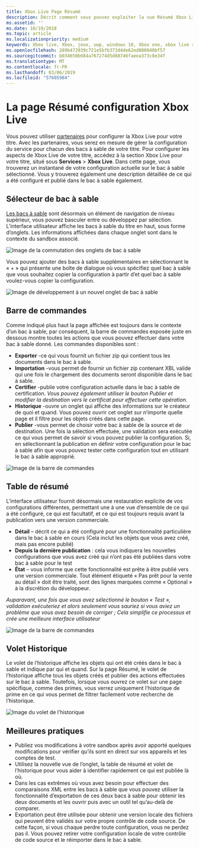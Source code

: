 ```yaml
---
title: Xbox Live Page Résumé
description: Décrit comment vous pouvez exploiter la vue Résumé Xbox Live
ms.assetid: ''
ms.date: 10/19/2018
ms.topic: article
ms.localizationpriority: medium
keywords: Xbox live, Xbox, jeux, uwp, windows 10, Xbox one, xbox live résumé, résumé, publier, historique de xbox live, barre de commandes, onglet Historique, table de résumé
ms.openlocfilehash: 289b472939c721e5bfb373d4de62ed800840bf57
ms.sourcegitcommit: b034650b684a767274d5d88746faeea373c8e34f
ms.translationtype: MT
ms.contentlocale: fr-FR
ms.lasthandoff: 03/06/2019
ms.locfileid: "57605984"
---
```

# <a name="the-xbox-live-configuration-summary-page"></a>La page Résumé configuration Xbox Live

Vous pouvez utiliser [partenaires](https://developer.microsoft.com/dashboard) pour configurer la Xbox Live pour votre titre. Avec les partenaires, vous serez en mesure de gérer la configuration du service pour chacun des bacs à sable de votre titre.
Pour configurer les aspects de Xbox Live de votre titre, accédez à la section Xbox Live pour votre titre, situé sous **Services** > **Xbox Live**. Dans cette page, vous trouverez un instantané de votre configuration actuelle sur le bac à sable sélectionné. Vous y trouverez également une description détaillée de ce qui a été configuré et publié dans le bac à sable également.

## <a name="sandbox-selector"></a>Sélecteur de bac à sable

 [Les bacs à sable](../../xbox-live-sandboxes.md) sont désormais un élément de navigation de niveau supérieur, vous pouvez basculer entre ou développez par sélection. L’interface utilisateur affiche les bacs à sable du titre en haut, sous forme d’onglets. Les informations affichées dans chaque onglet sont dans le contexte du sandbox associé.  

![Image de la commutation des onglets de bac à sable](../../images/summary/sandbox-tabs1.gif)

 Vous pouvez ajouter des bacs à sable supplémentaires en sélectionnant le « + » qui présente une boîte de dialogue où vous spécifiez quel bac à sable que vous souhaitez copier la configuration à partir d’et quel bac à sable voulez-vous copier la configuration.  

 ![Image de développement à un nouvel onglet de bac à sable](../../images/summary/sandbox-tabs2.gif)

## <a name="command-bar"></a>Barre de commandes

Comme indiqué plus haut la page affichée est toujours dans le contexte d’un bac à sable, par conséquent, la barre de commandes exposée juste en dessous montre toutes les actions que vous pouvez effectuer dans votre bac à sable donné. Les commandes disponibles sont :  

* **Exporter** -ce qui vous fournit un fichier zip qui contient tous les documents dans le bac à sable.
* **Importation** -vous permet de fournir un fichier zip contenant XBL valide qui une fois le chargement des documents seront disponible dans le bac à sable.
* **Certifier** -publie votre configuration actuelle dans le bac à sable de certification.  *Vous pouvez également utiliser le bouton Publier et modifier la destination vers le certificat pour effectuer cette opération.*
* **Historique** -ouvre un onglet qui affiche des informations sur le créateur de quoi et quand. Vous pouvez ouvrir cet onglet sur n’importe quelle page et il filtre pour les objets créés dans cette page.
* **Publier** -vous permet de choisir votre bac à sable de la source et de destination. Une fois la sélection effectuée, une validation sera exécutée ce qui vous permet de savoir si vous pouvez publier la configuration. Si, en sélectionnant la publication en définir votre configuration pour le bac à sable afin que vous pouvez tester cette configuration tout en utilisant le bac à sable approprié.  
  
  
![Image de la barre de commandes](../../images/summary/command-bar.png)  

## <a name="summary-table"></a>Table de résumé

L’interface utilisateur fournit désormais une restauration explicite de vos configurations différentes, permettant une à une vue d’ensemble de ce qui a été configuré, ce qui est facultatif, et ce qui est toujours requis avant la publication vers une version commerciale.  

* **Détail** – décrit ce qui a été configuré pour une fonctionnalité particulière dans le bac à sable en cours (Cela inclut les objets que vous avez créé, mais pas encore publié)
* **Depuis la dernière publication** : cela vous indiquera les nouvelles configurations que vous avez créé qui n’ont pas été publiées dans votre bac à sable pour le test
* **État** – vous informe que cette fonctionnalité est prête à être publié vers une version commerciale. Tout élément étiqueté « Pas prêt pour la vente au détail » doit être traité, sont des lignes marquées comme « Optional » à la discrétion du développeur.

*Auparavant, une fois que vous avez sélectionné le bouton « Test », validation exécuteriez et alors seulement vous sauriez si vous aviez un problème que vous avez besoin de corriger ; Cela simplifie ce processus et crée une meilleure interface utilisateur*  
  
![Image de la barre de commandes](../../images/summary/summary-table.png)  

## <a name="history-pane"></a>Volet Historique

Le volet de l’historique affiche les objets qui ont été créés dans le bac à sable et indique par qui et quand. Sur la page Résumé, le volet de l’historique affiche tous les objets créés et publier des actions effectuées sur le bac à sable. Toutefois, lorsque vous ouvrez ce volet sur une page spécifique, comme des primes, vous verrez uniquement l’historique de prime en ce qui vous permet de filtrer facilement votre recherche de l’historique.  

![Image du volet de l’historique](../../images/summary/history.png)  

## <a name="best-practices"></a>Meilleures pratiques

* Publiez vos modifications à votre sandbox après avoir apporté quelques modifications pour vérifier qu’ils sont en direct sur vos appareils et les comptes de test.
* Utilisez la nouvelle vue de l’onglet, la table de résumé et volet de l’historique pour vous aider à identifier rapidement ce qui est publiée là où.
* Dans les cas extrêmes où vous avez besoin pour effectuer des comparaisons XML entre les bacs à sable que vous pouvez utiliser la fonctionnalité d’exportation de ces deux bacs à sable pour obtenir les deux documents et les ouvrir puis avec un outil tel qu’au-delà de comparer.
* Exportation peut être utilisée pour obtenir une version locale des fichiers qui peuvent être validés sur votre propre contrôle de code source. De cette façon, si vous chaque perdre toute configuration, vous ne perdez pas il. Vous pouvez retirer votre configuration locale de votre contrôle de code source et le réimporter dans le bac à sable.